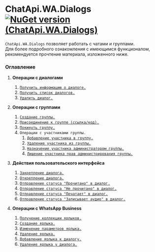 # ChatApi.WA.Dialogs [![NuGet version (ChatApi.WA.Dialogs)](https://img.shields.io/badge/NuGet%20version-1.0.1-success?style=for-the-badge&logo=appveyor)](https://www.nuget.org/packages/ChatApi.WA.Dialogs/)
`ChatApi.WA.Dialogs` позволяет работать с чатами и группами. <br/>
Для более подробного ознакомления с имеющимся функционалом, рекомендуется прочтение материала, изложенного ниже.

### Оглавление

1.  **Операции с диалогами**
    1.  [`Получить информацию о диалоге.`](DialogOperations/GetDialog.md)
    2.  [`Получить список диалогов.`](DialogOperations/GetDialogs.md)
    3.  [`Удалить диалог.`](DialogOperations/RemoveDialog.md)

2.  **Операции с группами**
    1. [`Создание группы.`](GroupOperations/CreateGroup.md)
    2. [`Присоединение к группе (ссылка/код).`](GroupOperations/JoinGroup.md)
    3. [`Покинуть группу.`](GroupOperations/LeaveGroup.md)
    4. `Операции с участниками группы.`
        1. [`Добавление участника в группу.`](GroupOperations/ParticipantOperations/AddParticipant.md)
        2. [`Удаление участника из группы.`](GroupOperations/ParticipantOperations/RemoveParticipant.md)
        3. [`Назначение участника администратором группы.`](GroupOperations/ParticipantOperations/PromoteParticipant.md)
        4. [`Лишение участника прав администрирования группы.`](GroupOperations/ParticipantOperations/DemoteParticipant.md)

3.  **Действия пользовательского интерфейса**
    1.  [`Закрепление диалога.`](UIOperations/PinChat.md)
    2.  [`Открепление диалога.`](UIOperations/UnpinChat.md)
    3.  [`Отправление статуса "Прочитано" в диалог.`](UIOperations/ReadChat.md)
    4.  [`Отправление статуса "Не прочитано" в диалог.`](UIOperations/UnReadChat.md)
    5.  [`Отправление статуса "Печатает" в диалог.`](UIOperations/SendTypingStatus.md)
    6.  [`Отправление статуса "Записывает аудио" в диалог.`](UIOperations/SendVoiceRecordingStatus.md)

4. **Операции с WhatsApp Business**
   1.  [`Получение коллекции ярлыков.`](WhatsAppBusinessOperations/GetLabels.md)
   2.  [`Создание ярлыка.`](WhatsAppBusinessOperations/CreateLabel.md)
   3.  [`Изменение параметров ярлыка.`](WhatsAppBusinessOperations/UpdateLabel.md)
   4.  [`Удаление ярлыка.`](WhatsAppBusinessOperations/RemoveLabel.md)
   5.  [`Добавление ярлыка к диалогу.`](WhatsAppBusinessOperations/LabeledChat.md)
   6.  [`Удаление ярлыка у диалога.`](WhatsAppBusinessOperations/UnlabeledChat.md)
